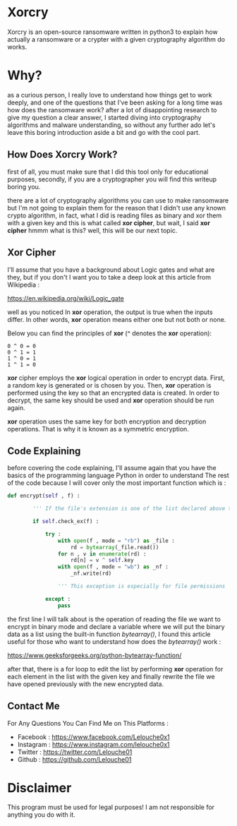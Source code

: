 # Xorcry

Xorcry is an open-source ransomware written in python3 to explain how actually a ransomware or a crypter with a given cryptography algorithm do works.

# Why?

as a curious person, I really love to understand how things get to work deeply, and one of the questions that I've been asking for a long time was how does the ransomware work? after a lot of disappointing research to give my question a clear answer, I started diving into cryptography algorithms and malware understanding, so without any further ado let's leave this boring introduction aside a bit and go with the cool part.

## How Does Xorcry Work?

first of all, you must make sure that I did this tool only for educational purposes, secondly, if you are a cryptographer you will find this writeup boring you.

there are a lot of cryptography algorithms you can use to make ransomware but I'm not going to explain them for the reason that I didn't use any known crypto algorithm, in fact, what I  did is reading files as binary and xor them with a given key and this is what called **xor cipher**, but wait, I said **xor cipher** hmmm what is this? well, this will be our next topic.

## Xor Cipher

I'll assume that you have a background about Logic gates and what are they, but if you don't I  want you to take a deep look at this
article from Wikipedia :

https://en.wikipedia.org/wiki/Logic_gate

well as you noticed  In **xor** operation, the output is true when the inputs differ. In other words, **xor** operation means either one but not both or none.

Below you can find the principles of **xor** (^ denotes the **xor** operation):

```
0 ^ 0 = 0
0 ^ 1 = 1
1 ^ 0 = 1
1 ^ 1 = 0
```

**xor** cipher employs the **xor** logical operation in order to encrypt data. First, a random key is generated or is chosen by you. Then, **xor** operation is performed using the key so that an encrypted data is created. In order to decrypt, the same key should be used and **xor** operation should be run again.

**xor** operation uses the same key for both encryption and decryption operations. That is why it is known as a symmetric encryption.

## Code Explaining

before covering the code explaining, I'll assume again that you have the basics of the programming language Python in order to understand The rest of the code because I will cover only the most important function which is :

```python
def encrypt(self , f) :

		''' If the file's extension is one of the list declared above then start XoRing '''

		if self.check_ex(f) :

			try :
				with open(f , mode = "rb") as _file :
					rd = bytearray(_file.read())
				for n , v in enumerate(rd) :
					rd[n] = v ^ self.key
				with open(f , mode = "wb") as _nf :
					_nf.write(rd)

				''' This exception is especially for file permissions '''

			except :
				pass
```

the first line I will talk about is the operation of reading the file we want to encrypt in binary mode and declare a variable where we will put the binary data as a list using the built-in function _bytearray()_, I found this article useful for those who want to understand how does the *bytearray()* work :

https://www.geeksforgeeks.org/python-bytearray-function/

after that, there is a for loop to edit the list by performing **xor** operation for each element in the list with the given key and finally rewrite the file we have opened previously with the new encrypted data.

## Contact Me

For Any Questions You Can Find Me on This Platforms :

* Facebook : https://www.facebook.com/Lelouche0x1
* Instagram : https://www.instagram.com/lelouche0x1
* Twitter  : https://twitter.com/Lelouche01
* Github   : https://github.com/Lelouche01

# Disclaimer
This program must be used for legal purposes! I am not responsible for anything you do with it.
